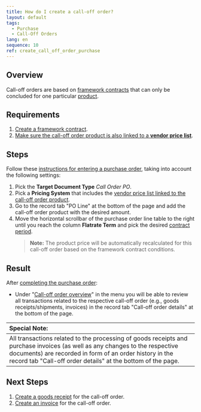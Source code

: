 ```yaml
---
title: How do I create a call-off order?
layout: default
tags:
  - Purchase
  - Call-Off Orders
lang: en
sequence: 10
ref: create_call_off_order_purchase
---
```


## Overview
Call-off orders are based on [framework contracts](Generate_framework_contract) that can only be concluded for one particular [product](Add_call_off_order_product).

## Requirements
1. [Create a framework contract](Generate_framework_contract).
1. [Make sure the call-off order product is also linked to a **vendor price list**](Add_call_off_order_product).

## Steps
Follow these [instructions for entering a purchase order](CreatePurchaseOrder), taking into account the following settings:
1. Pick the **Target Document Type** *Call Order PO*.
1. Pick a **Pricing System** that includes the [vendor price list linked to the call-off order product](Add_call_off_order_product).
1. Go to the record tab "PO Line" at the bottom of the page and add the call-off order product with the desired amount.
1. Move the horizontal scrollbar of the purchase order line table to the right until you reach the column **Flatrate Term** and pick the desired [contract period](Define_contract_period_framework_contract).
    >**Note:** The product price will be automatically recalculated for this call-off order based on the framework contract conditions.

## Result
After [completing the purchase order](DocumentProcessingComplete):

- Under "[Call-off order overview](Menu)" in the menu you will be able to review all transactions related to the respective call-off order (e.g., goods receipts/shipments, invoices) in the record tab "Call-off order details" at the bottom of the page.

| **Special Note:** |
| :--- |
| All transactions related to the processing of goods receipts and purchase invoices (as well as any changes to the respective documents) are recorded in form of an order history in the record tab "Call-off order details" at the bottom of the page. |

## Next Steps
1. [Create a goods receipt](CreateGoodsReceipt) for the call-off order.
1. [Create an invoice](CreatePurchaseInvoice) for the call-off order.
